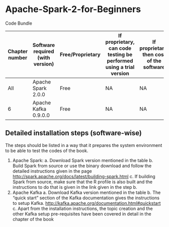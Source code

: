 # Apache-Spark-2-for-Beginners
Code Bundle






| Chapter number | Software required (with version) | Free/Proprietary | If proprietary, can code testing be performed using a trial version | If proprietary, then cost of the software | Download links to the software | Hardware specifications |OS required |
 | -------- | -------- | -------- | -------- | -------- | -------- | -------- | -------- |
 | All | Apache Spark 2.0.0 | Free | NA | NA | http://spark.apache.org/downloads.html | X86 | UNIX or MacOSX |
 | 6 | Apache Kafka 0.9.0.0 | Free | NA | NA | http://www.sublimetext.com/3 | X86 | UNIX or MacOSX |



## Detailed installation steps (software-wise)
The steps should be listed in a way that it prepares the system environment to be able to test the codes of the book.
1. Apache Spark:
a. Download Spark version mentioned in the table
b. Build Spark from source or use the binary download and follow the detailed instructions given in the page
http://spark.apache.org/docs/latest/building-spark.html
c. If building Spark from source, make sure that the R profile is also built and the instructions to do that is given in the link given in
the step b.
2. Apache Kafka
a. Download Kafka version mentioned in the table
b. The “quick start” section of the Kafka documentation gives the instructions to setup Kafka.
http://kafka.apache.org/documentation.html#quickstart
c. Apart from the installation instructions, the topic creation and the other Kafka setup pre-requisites have been covered in detail
in the chapter of the book


